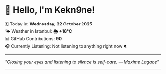 # 👋 Hello, I'm Kekn9ne!

🗓️ Today is: **Wednesday, 22 October 2025**  
🌤️ Weather in Istanbul: **🌦   +18°C**  
📊 GitHub Contributions: **90**  
🎧 Currently Listening: Not listening to anything right now ❌

---

_"Closing your eyes and listening to silence is self-care. — *Maxime Lagace*"_

---
